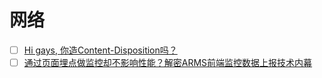 # 网络

- [ ] [Hi gays, 你造Content-Disposition吗？](https://juejin.im/post/5d521575f265da03ee6a4bda)
- [ ] [通过页面埋点做监控却不影响性能？解密ARMS前端监控数据上报技术内幕](https://developer.aliyun.com/article/593272)
